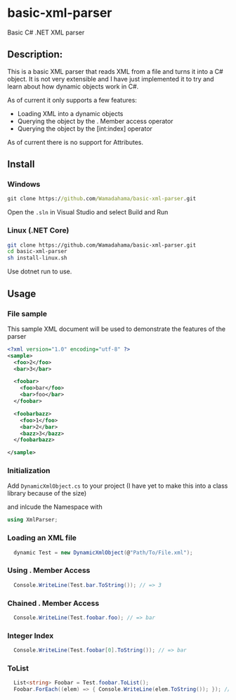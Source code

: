 # basic-xml-parser
Basic C# .NET XML parser

## Description:

This is a basic XML parser that reads XML from a file and turns it into a C# object. It is not very extensible and I have just implemented it to try and learn about how dynamic objects work in C#.  

As of current it only supports a few features:
- Loading XML into a dynamic objects
- Querying the object by the . Member access operator
- Querying the object by the [int:index] operator

As of current there is no support for Attributes.

## Install

### Windows

```cmd
git clone https://github.com/Wamadahama/basic-xml-parser.git
```

Open the ```.sln``` in Visual Studio and select Build and Run

### Linux (.NET Core)
```sh
git clone https://github.com/Wamadahama/basic-xml-parser.git
cd basic-xml-parser
sh install-linux.sh
```

Use dotnet run to use.

## Usage

### File sample

This sample XML document will be used to demonstrate the features of the parser

```xml
<?xml version="1.0" encoding="utf-8" ?>
<sample>
  <foo>2</foo>
  <bar>3</bar>

  <foobar>
    <foo>bar</foo>
    <bar>foo</bar>
  </foobar>

  <foobarbazz>
    <foo>1</foo>
    <bar>2</bar>
    <bazz>3</bazz>
  </foobarbazz>

</sample>
```

### Initialization
Add ```DynamicXmlObject.cs``` to your project (I have yet to make this into a class library because of the size)

and inlcude the Namespace with
```cs
using XmlParser;
```

### Loading an XML file
```cs
  dynamic Test = new DynamicXmlObject(@"Path/To/File.xml");
```

### Using . Member Access

```cs
  Console.WriteLine(Test.bar.ToString()); // => 3
```

### Chained . Member Access
```cs
  Console.WriteLine(Test.foobar.foo); // => bar
```

### Integer Index
```cs
  Console.WriteLine(Test.foobar[0].ToString()); // => bar
```

### ToList<string>
```cs
  List<string> Foobar = Test.foobar.ToList();
  Foobar.ForEach((elem) => { Console.WriteLine(elem.ToString()); }); // => bar\nfoo\n
```
